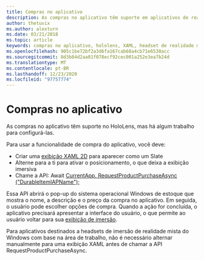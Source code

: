 ```yaml
---
title: Compras no aplicativo
description: As compras no aplicativo têm suporte em aplicativos de realidade misturada, mas há algum trabalho para configurá-las.
author: thetuvix
ms.author: alexturn
ms.date: 03/21/2018
ms.topic: article
keywords: compras no aplicativo, hololens, XAML, headset de realidade misturada, headset de realidade mista do Windows, headset da realidade virtual
ms.openlocfilehash: 905c1be72bf2a3d6fa167cab68a4cb71e6538acc
ms.sourcegitcommit: 8d3b84d2aa01f078ecf92cec001a252e3ea7b24d
ms.translationtype: MT
ms.contentlocale: pt-BR
ms.lasthandoff: 12/23/2020
ms.locfileid: "97757774"
---
```

# <a name="in-app-purchases"></a>Compras no aplicativo

As compras no aplicativo têm suporte no HoloLens, mas há algum trabalho para configurá-las.

Para usar a funcionalidade de compra do aplicativo, você deve:
* Criar uma [exibição XAML 2D](../design/app-views.md) para aparecer como um Slate
* Alterne para a ti para ativar o posicionamento, o que deixa a exibição imersiva
* Chame a API: Await [CurrentApp. RequestProductPurchaseAsync ("DurableItemIAPName");](https://docs.microsoft.com/uwp/api/windows.applicationmodel.store.currentapp#Windows_ApplicationModel_Store_CurrentApp_RequestProductPurchaseAsync_System_String_)

Essa API abrirá o pop-up do sistema operacional Windows de estoque que mostra o nome, a descrição e o preço da compra no aplicativo. Em seguida, o usuário pode escolher opções de compra. Quando a ação for concluída, o aplicativo precisará apresentar a interface do usuário, o que permite ao usuário voltar para sua [exibição de imersão](../design/app-views.md).

Para aplicativos destinados a headsets de imersão de realidade mista do Windows com base na área de trabalho, não é necessário alternar manualmente para uma exibição XAML antes de chamar a API RequestProductPurchaseAsync.
